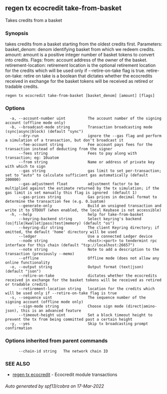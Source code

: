 ## regen tx ecocredit take-from-basket

Takes credits from a basket

### Synopsis

takes credits from a basket starting from the oldest credits first.
Parameters:
		basket_denom: denom identifying basket from which we redeem credits.
		amount: amount is a positive integer number of basket tokens to convert into credits.
Flags:
		from: account address of the owner of the basket.
		retirement-location: retirement location is the optional retirement location for the credits
				which will be used only if --retire-on-take flag is true.
		retire-on-take: retire on take is a boolean that dictates whether the ecocredits
		                received in exchange for the basket tokens will be received as
		                retired or tradable credits.

```
regen tx ecocredit take-from-basket [basket_denom] [amount] [flags]
```

### Options

```
  -a, --account-number uint          The account number of the signing account (offline mode only)
  -b, --broadcast-mode string        Transaction broadcasting mode (sync|async|block) (default "sync")
      --dry-run                      ignore the --gas flag and perform a simulation of a transaction, but don't broadcast it
      --fee-account string           Fee account pays fees for the transaction instead of deducting from the signer
      --fees string                  Fees to pay along with transaction; eg: 10uatom
      --from string                  Name or address of private key with which to sign
      --gas string                   gas limit to set per-transaction; set to "auto" to calculate sufficient gas automatically (default 200000)
      --gas-adjustment float         adjustment factor to be multiplied against the estimate returned by the tx simulation; if the gas limit is set manually this flag is ignored  (default 1)
      --gas-prices string            Gas prices in decimal format to determine the transaction fee (e.g. 0.1uatom)
      --generate-only                Build an unsigned transaction and write it to STDOUT (when enabled, the local Keybase is not accessible)
  -h, --help                         help for take-from-basket
      --keyring-backend string       Select keyring's backend (os|file|kwallet|pass|test|memory) (default "os")
      --keyring-dir string           The client Keyring directory; if omitted, the default 'home' directory will be used
      --ledger                       Use a connected Ledger device
      --node string                  <host>:<port> to tendermint rpc interface for this chain (default "tcp://localhost:26657")
      --note string                  Note to add a description to the transaction (previously --memo)
      --offline                      Offline mode (does not allow any online functionality
  -o, --output string                Output format (text|json) (default "json")
      --retire-on-take               dictates whether the ecocredits received in exchange for the basket tokens will be received as retired or tradable credits
      --retirement-location string   location for the credits which will be used only if --retire-on-take flag is true
  -s, --sequence uint                The sequence number of the signing account (offline mode only)
      --sign-mode string             Choose sign mode (direct|amino-json), this is an advanced feature
      --timeout-height uint          Set a block timeout height to prevent the tx from being committed past a certain height
  -y, --yes                          Skip tx broadcasting prompt confirmation
```

### Options inherited from parent commands

```
      --chain-id string   The network chain ID
```

### SEE ALSO

* [regen tx ecocredit](regen_tx_ecocredit.md)	 - Ecocredit module transactions

###### Auto generated by spf13/cobra on 17-Mar-2022
